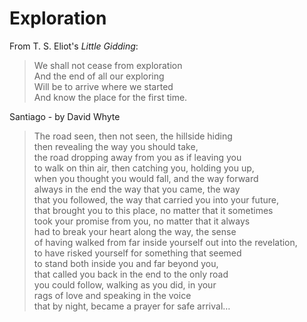 # Exploration

From T. S. Eliot's _Little Gidding_:

> We shall not cease from exploration  
> And the end of all our exploring  
> Will be to arrive where we started  
> And know the place for the first time.

Santiago - by David Whyte

> The road seen, then not seen, the hillside hiding  
> then revealing the way you should take,  
> the road dropping away from you as if leaving you  
> to walk on thin air, then catching you, holding you up,  
> when you thought you would fall, and the way forward  
> always in the end the way that you came, the way  
> that you followed, the way that carried you into your future,  
> that brought you to this place, no matter that it sometimes  
> took your promise from you, no matter that it always  
> had to break your heart along the way, the sense  
> of having walked from far inside yourself out into the revelation,  
> to have risked yourself for something that seemed  
> to stand both inside you and far beyond you,  
> that called you back in the end to the only road  
> you could follow, walking as you did, in your  
> rags of love and speaking in the voice  
> that by night, became a prayer for safe arrival…  
